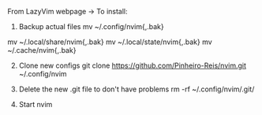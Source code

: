 From LazyVim webpage -> To install:

1. Backup actual files
mv ~/.config/nvim{,.bak}

mv ~/.local/share/nvim{,.bak}
mv ~/.local/state/nvim{,.bak}
mv ~/.cache/nvim{,.bak}

2. Clone new configs
git clone https://github.com/Pinheiro-Reis/nvim.git ~/.config/nvim

3. Delete the new .git file to don't have problems
rm -rf ~/.config/nvim/.git/ 

4. Start
nvim
